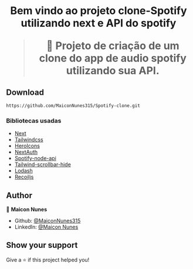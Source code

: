 <h1 align="center">Bem vindo ao projeto clone-Spotify utilizando next e API do spotify

> 🦀 Projeto de criação de um clone do app de audio spotify utilizando sua API.
## Download

```sh
https://github.com/MaiconNunes315/Spotify-clone.git
```
### Bibliotecas usadas

- [Next](https://nextjs.org/)
- [Tailwindcss](https://tailwindcss.com/)
- [HeroIcons](https://heroicons.com/)
- [NextAuth](https://next-auth.js.org/)
- [Spotify-node-api](https://github.com/thelinmichael/spotify-web-api-node)
- [Tailwind-scrollbar-hide](https://www.npmjs.com/package/tailwind-scrollbar-hide)
- [Lodash](https://lodash.com/)
- [Recoiljs](https://recoiljs.org/)
  
## Author

👤 **Maicon Nunes**

- Github: [@MaiconNunes315](https://github.com/MaiconNunes315)
- LinkedIn: [@Maicon Nunes](https://www.linkedin.com/in/maicon-nune)

## Show your support

Give a ⭐️ if this project helped you!








